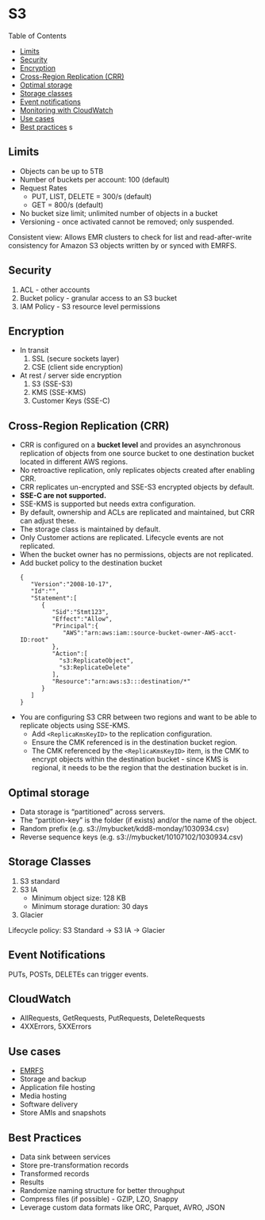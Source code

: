 # S3

Table of Contents
- [Limits](#limits)
- [Security](#security)
- [Encryption](#encryption)
- [Cross-Region Replication (CRR)](#cross-region-replication-crr)
- [Optimal storage](#optimal-storage)
- [Storage classes](#storage-classes)
- [Event notifications](#event-notifications)
- [Monitoring with CloudWatch](#cloudwatch)
- [Use cases](#use-cases)
- [Best practices](#best-practices)
s

## Limits
- Objects can be up to 5TB
- Number of buckets per account: 100  (default)
- Request Rates
    - PUT, LIST, DELETE = 300/s  (default)
    - GET = 800/s  (default)
- No bucket size limit; unlimited number of objects in a bucket
- Versioning - once activated cannot be removed; only suspended.

Consistent view: Allows EMR clusters to check for list and read-after-write consistency for Amazon S3 objects written by or synced with EMRFS.

## Security
1. ACL - other accounts
2. Bucket policy - granular access to an S3 bucket
3. IAM Policy - S3 resource level permissions

## Encryption
- In transit
    1. SSL (secure sockets layer)
    2. CSE (client side encryption)
- At rest / server side encryption
    1. S3 (SSE-S3)
    1. KMS (SSE-KMS)
    1. Customer Keys (SSE-C)

## Cross-Region Replication (CRR)

- CRR is configured on a **bucket level** and provides an asynchronous replication of objects from one source bucket to
  one destination bucket located in different AWS regions.
- No retroactive replication, only replicates objects created after enabling CRR.
- CRR replicates un-encrypted and SSE-S3 encrypted objects by default.
- **SSE-C are not supported.**
- SSE-KMS is supported but needs extra configuration.
- By default, ownership and ACLs are replicated and maintained, but CRR can adjust these.
- The storage class is maintained by default.
- Only Customer actions are replicated. Lifecycle events are not replicated.
- When the bucket owner has no permissions, objects are not replicated.
- Add bucket policy to the destination bucket
  ```
  {
     "Version":"2008-10-17",
     "Id":"",
     "Statement":[
        {
           "Sid":"Stmt123",
           "Effect":"Allow",
           "Principal":{
              "AWS":"arn:aws:iam::source-bucket-owner-AWS-acct-ID:root"
           },
           "Action":[
             "s3:ReplicateObject",
             "s3:ReplicateDelete"
           ],
           "Resource":"arn:aws:s3:::destination/*"
        }
     ]
  }
  ```
- You are configuring S3 CRR between two regions and want to be able to replicate objects using SSE-KMS.
  - Add `<ReplicaKmsKeyID>` to the replication configuration.
  - Ensure the CMK referenced is in the destination bucket region.
  - The CMK referenced by the `<ReplicaKmsKeyID>` item, is the CMK to encrypt objects within the destination bucket -
    since KMS is regional, it needs to be the region that the destination bucket is in.


## Optimal storage
- Data storage is “partitioned” across servers.
- The “partition-key” is the folder (if exists) and/or the name of the object.
- Random prefix (e.g. s3://mybucket/kdd8-monday/1030934.csv)
- Reverse sequence keys (e.g. s3://mybucket/10107102/1030934.csv)

## Storage Classes
1. S3 standard
2. S3 IA
    - Minimum object size: 128 KB
    - Minimum storage duration: 30 days
3. Glacier

Lifecycle policy: S3 Standard -> S3 IA -> Glacier

## Event Notifications
PUTs, POSTs, DELETEs can trigger events.

## CloudWatch
- AllRequests, GetRequests, PutRequests, DeleteRequests
- 4XXErrors, 5XXErrors

## Use cases
- [EMRFS](https://docs.aws.amazon.com/emr/latest/ManagementGuide/emr-fs.html)
- Storage and backup
- Application file hosting
- Media hosting
- Software delivery
- Store AMIs and snapshots

## Best Practices
- Data sink between services
- Store pre-transformation records
- Transformed records
- Results
- Randomize naming structure for better throughput
- Compress files (if possible) - GZIP, LZO, Snappy
- Leverage custom data formats like ORC, Parquet, AVRO, JSON
